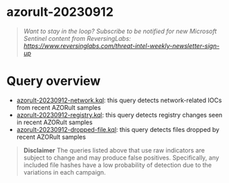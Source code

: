 # azorult-20230912

> *Want to stay in the loop? Subscribe to be notified for new Microsoft Sentinel content from ReversingLabs: https://www.reversinglabs.com/threat-intel-weekly-newsletter-sign-up*

# Query overview
- [azorult-20230912-network.kql](./azorult-20230912-network.kql): this query detects network-related IOCs from recent AZORult samples
- [azorult-20230912-registry.kql](./azorult-20230912-registry.kql): this query detects registry changes seen in recent AZORult samples
- [azorult-20230912-dropped-file.kql](./azorult-20230912-dropped-file.kql): this query detects files dropped by recent AZORult samples


> **Disclaimer**
> The queries listed above that use raw indicators are subject to change and may produce false positives. Specifically, any included file hashes have a low probability of detection due to the variations in each campaign. 
